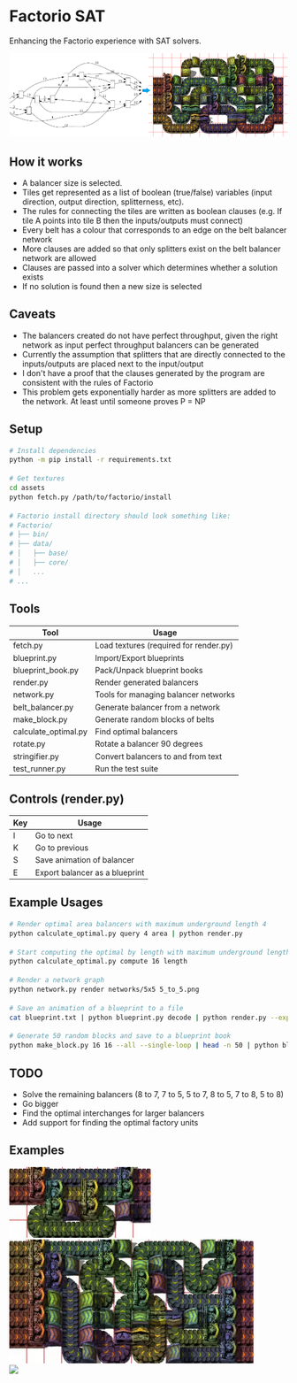 # Factorio SAT
Enhancing the Factorio experience with SAT solvers.

![](/pictures/diagram.png)

## How it works
 * A balancer size is selected. 
 * Tiles get represented as a list of boolean (true/false) variables (input direction, output direction, splitterness, etc).
 * The rules for connecting the tiles are written as boolean clauses (e.g. If tile A points into tile B then the inputs/outputs must connect)
 * Every belt has a colour that corresponds to an edge on the belt balancer network
 * More clauses are added so that only splitters exist on the belt balancer network are allowed
 * Clauses are passed into a solver which determines whether a solution exists
 * If no solution is found then a new size is selected

## Caveats
 * The balancers created do not have perfect throughput, given the right network as input perfect throughput balancers can be generated
 * Currently the assumption that splitters that are directly connected to the inputs/outputs are placed next to the input/output
 * I don't have a proof that the clauses generated by the program are consistent with the rules of Factorio
 * This problem gets exponentially harder as more splitters are added to the network. At least until someone proves P = NP

## Setup
```bash
# Install dependencies
python -m pip install -r requirements.txt

# Get textures
cd assets
python fetch.py /path/to/factorio/install

# Factorio install directory should look something like:
# Factorio/
# ├── bin/
# ├── data/
# │   ├── base/
# │   ├── core/
# │   ...
# ...
```

## Tools

| Tool                 | Usage                                  |
| -------------------- | -------------------------------------- |
| fetch.py             | Load textures (required for render.py) |
| blueprint.py         | Import/Export blueprints               |
| blueprint_book.py    | Pack/Unpack blueprint books            |
| render.py            | Render generated balancers             |
| network.py           | Tools for managing balancer networks   |
| belt_balancer.py     | Generate balancer from a network       |
| make_block.py        | Generate random blocks of belts        |
| calculate_optimal.py | Find optimal balancers                 |
| rotate.py            | Rotate a balancer 90 degrees           |
| stringifier.py       | Convert balancers to and from text     |
| test_runner.py       | Run the test suite                     |

## Controls (render.py)
| Key | Usage                          |
| --- | ------------------------------ |
| I   | Go to next                     |
| K   | Go to previous                 |
| S   | Save animation of balancer     |
| E   | Export balancer as a blueprint |

## Example Usages
```bash
# Render optimal area balancers with maximum underground length 4
python calculate_optimal.py query 4 area | python render.py

# Start computing the optimal by length with maximum underground length of 16
python calculate_optimal.py compute 16 length

# Render a network graph
python network.py render networks/5x5 5_to_5.png

# Save an animation of a blueprint to a file
cat blueprint.txt | python blueprint.py decode | python render.py --export-all

# Generate 50 random blocks and save to a blueprint book
python make_block.py 16 16 --all --single-loop | head -n 50 | python blueprint.py encode | python blueprint_book.py pack --label "Blocks" > blueprint_book.txt
```

## TODO
 * Solve the remaining balancers (8 to 7, 7 to 5, 5 to 7, 8 to 5, 7 to 8, 5 to 8)
 * Go bigger
 * Find the optimal interchanges for larger balancers
 * Add support for finding the optimal factory units

## Examples
![](/pictures/2to3.gif)
![](/pictures/6to7.gif)\
![](/pictures/block.gif)
